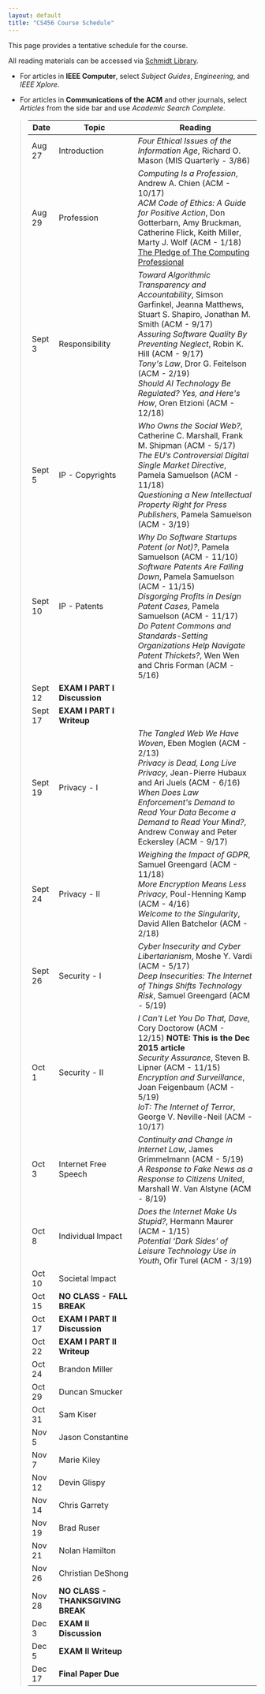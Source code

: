 ```yaml
---
layout: default
title: "CS456 Course Schedule"
---
```


This page provides a tentative schedule for the course.

All reading materials can be accessed via [Schmidt Library](http://library.ycp.edu/home).

-   For articles in **IEEE Computer**, select *Subject Guides*, *Engineering*, and *IEEE Xplore*.

-   For articles in **Communications of the ACM** and other journals, select *Articles* from the side bar and use *Academic Search Complete*.


>  Date   |      Topic          |                                    Reading                                             |
> ------- | ------------------  | -------------------------------------------------------------------------------------- |
> Aug 27  | Introduction        | *Four Ethical Issues of the Information Age*, Richard O. Mason (MIS Quarterly - 3/86)  |
> Aug 29  | Profession          | *Computing Is a Profession*, Andrew A. Chien (ACM - 10/17) <br /> *ACM Code of Ethics: A Guide for Positive Action*, Don Gotterbarn, Amy Bruckman, Catherine Flick, Keith Miller, Marty J. Wolf (ACM - 1/18) <br /> [The Pledge of The Computing Professional](http://pledge-of-the-computing-professional.org/home-page/the-oath) |
> Sept 3  | Responsibility      | *Toward Algorithmic Transparency and Accountability*, Simson Garfinkel, Jeanna Matthews, Stuart S. Shapiro, Jonathan M. Smith (ACM - 9/17) <br /> *Assuring Software Quality By Preventing Neglect*, Robin K. Hill (ACM - 9/17) <br /> *Tony's Law*, Dror G. Feitelson (ACM - 2/19) <br /> *Should AI Technology Be Regulated? Yes, and Here's How*, Oren Etzioni (ACM - 12/18) |
> Sept 5  | IP - Copyrights     | *Who Owns the Social Web?*, Catherine C. Marshall, Frank M. Shipman (ACM - 5/17) <br /> *The EU’s Controversial Digital Single Market Directive*, Pamela Samuelson (ACM - 11/18) <br /> *Questioning a New Intellectual Property Right for Press Publishers*, Pamela Samuelson (ACM - 3/19) |
> Sept 10 | IP - Patents        | *Why Do Software Startups Patent (or Not)?*, Pamela Samuelson (ACM - 11/10) <br/> *Software Patents Are Falling Down*, Pamela Samuelson (ACM - 11/15) <br /> *Disgorging Profits in Design Patent Cases*, Pamela Samuelson (ACM - 11/17) <br /> *Do Patent Commons and Standards-Setting Organizations Help Navigate Patent Thickets?*, Wen Wen and Chris Forman (ACM - 5/16) |
> Sept 12 | **EXAM I PART I Discussion**   |  | 
> Sept 17 | **EXAM I PART I Writeup**      |  | 
> Sept 19 | Privacy - I         | *The Tangled Web We Have Woven*, Eben Moglen (ACM - 2/13) <br /> *Privacy is Dead, Long Live Privacy*, Jean-Pierre Hubaux and Ari Juels (ACM - 6/16) <br /> *When Does Law Enforcement's Demand to Read Your Data Become a Demand to Read Your Mind?*, Andrew Conway and Peter Eckersley (ACM - 9/17) | 
> Sept 24 | Privacy - II        | *Weighing the Impact of GDPR*, Samuel Greengard (ACM - 11/18) <br /> *More Encryption Means Less Privacy*, Poul-Henning Kamp (ACM - 4/16) <br /> *Welcome to the Singularity*, David Allen Batchelor (ACM - 2/18) | 
> Sept 26 | Security - I        | *Cyber Insecurity and Cyber Libertarianism*, Moshe Y. Vardi (ACM - 5/17) <br /> *Deep Insecurities: The Internet of Things Shifts Technology Risk*, Samuel Greengard (ACM - 5/19)|
> Oct 1   | Security - II       | *I Can't Let You Do That, Dave*, Cory Doctorow (ACM - 12/15) **NOTE: This is the Dec 2015 article** <br /> *Security Assurance*, Steven B. Lipner (ACM - 11/15) <br /> *Encryption and Surveillance*, Joan Feigenbaum (ACM - 5/19) <br /> *IoT: The Internet of Terror*, George V. Neville-Neil (ACM - 10/17)|  
> Oct 3   | Internet Free Speech | *Continuity and Change in Internet Law*, James Grimmelmann (ACM - 5/19) <br /> *A Response to Fake News as a Response to Citizens United*, Marshall W. Van Alstyne (ACM - 8/19) |
> Oct 8   | Individual Impact    | *Does the Internet Make Us Stupid?*, Hermann Maurer (ACM - 1/15)  <br /> *Potential ‘Dark Sides’ of Leisure Technology Use in Youth*, Ofir Turel (ACM - 3/19)|
> Oct 10  | Societal Impact      | |
> Oct 15  | **NO CLASS - FALL BREAK** | |
> Oct 17  | **EXAM I PART II Discussion** | |
> Oct 22  | **EXAM I PART II Writeup**    | |
> Oct 24  | Brandon Miller | |
> Oct 29  | Duncan Smucker | |
> Oct 31  | Sam Kiser      | |
> Nov 5   | Jason Constantine | |
> Nov 7   | Marie Kiley    | |
> Nov 12  | Devin Glispy   | |
> Nov 14  | Chris Garrety  | |
> Nov 19  | Brad Ruser     | |
> Nov 21  | Nolan Hamilton | |
> Nov 26  | Christian DeShong | |
> Nov 28  | **NO CLASS - THANKSGIVING BREAK** | |
> Dec 3   | **EXAM II Discussion** | |
> Dec 5   | **EXAM II Writeup**    | |
> Dec 17  | **Final Paper Due**    | |



<!--
> Mar 14 | Society             | *Access to the Internet is a Human Right*, Stephen Wicker and Stephanie Santoso (ACM - 6/13) <br /> *Beyond Viral*, Manuel Cebrian, Iyad Rahwan, and Alex "Sandy" Pentland (ACM - 4/16) <br /> *Smartphone Apps for Social Good*, Logan Kugler (ACM - 8/16)  <br /> *Digitocracy*, Joel R. Reidenberg (ACM - 9/17) |  
> Mar 19 | **EXAM I PART II Discussion**  | |
> Mar 21 | **EXAM I PART II Writeup**     | |
> Mar 26 | *Natural Computing* <br /> Jason Porter | *Ambry Genetics Launches Cost-free, Cloud-based Software to Help Clinicians and Researchers Maximize Genetic and Family History Data* (PR Newswire - 1/16) <br /> *Cracking the Code on DNA Storage*, Samuel Greengard (ACM - 7/17) <br /> *The Many Facets of Natural Computing*, Lila Kari and Grzegorz Rozenberg (ACM - 10/18) <br /> [Genetic Engineering Will Change Everything Forever - CRISPR](https://www.youtube.com/watch?v=jAhjPd4uNFY) |
> Mar 28 | *EU Copyright Directive* <br /> Cody Spath | *The EU's Controversial Digital Single Market Directive*, Pamela Samuelson (ACM - 11/18) <br /> [The final Article 13 will hurt, not help European creators.](https://www.youtube.com/saveyourinternet/) <br /> [What is Article 13? The EU's divisive new copyright plan explained](https://www.wired.co.uk/article/what-is-article-13-article-11-european-directive-on-copyright-explained-meme-ban) <br /> [EVERYTHING YOU NEED TO KNOW ABOUT EUROPE’S NEW COPYRIGHT DIRECTIVE](https://www.theverge.com/2018/9/13/17854158/eu-copyright-directive-article-13-11-internet-censorship-google) |
> Apr 2  | *Robots in the Workplace* <br /> Nick Vandemark | [The Future of Your Job in the Age of AI](https://www.youtube.com/watch?v=MMIsbl3DIL8) <br /> *Adapting to the New Business Environment: The Rise of Software Robots in the Workplace*, Paul Lin (CPA Journal - 12/18) <br /> *Considerations in Collaborative Robot System Designs and Safeguarding*, Tina Hull and Monika A. Minarcin (SAE - 4/16) <br /> *Optimizing Makespan and Ergonomics in Integrating Collaborative Robots Into Manufacturing Processes*, Margaret Pearce, Bilge Mutlu , Julie Shah, and Robert Radwin (IEEE - 10/18)  |
> Apr 4  | *Right to be Forgotten* <br /> Ron Stevenson | *Forgetting Made (Too) Easy*, Meg Leta Jones (ACM - 6.15) <br /> [The Right to Be Forgotten (Google v. Spain)](https://epic.org/privacy/right-to-be-forgotten/) <br /> [EU’s “Right to Be Forgotten” Policy Sets Bad Precedent for Free Expression Worldwide](https://cdt.org/blog/eus-right-to-be-forgotten-policy-sets-bad-precedent-for-free-expression-worldwide/) <br /> [Why Americans Need And Deserve The Right To Be Forgotten](https://www.inc.com/joseph-steinberg/why-americans-need-deserve-right-to-be-forgotten.html) |
> Apr 9  | *Australia's Anti-Encryption Law* <br /> Brad Ruser | [Australia Plans to Make Encryption-Cracking the Law, and Tech Firms Are Worried](https://www.wsj.com/articles/australia-plans-to-make-encryption-cracking-the-law-and-tech-firms-are-worried-1543991851) <br /> *No secrets; Encryption in Australia* (Economist - 12/18) |
> Apr 11 | *China's Social Credit* <br /> Aaron Gervasio | [Big data meets Big Brother as China moves to rate its citizens](https://www.wired.co.uk/article/chinese-government-social-credit-score-privacy-invasion) <br /> [China Banned 23 Million People From Traveling Last Year for Poor 'Social Credit' Scores](http://www.fortune.com/2019/02/22/china-social-credit-travel-ban/) <br /> [China’s Social Credit System puts its people under pressure to be model citizens](https://theconversation.com/chinas-social-credit-system-puts-its-people-under-pressure-to-be-model-citizens-89963) <br /> [China's Troubling New Social Credit System—And Ours](https://newrepublic.com/article/123285/chinas-troubling-new-social-credit-system-and-ours) |
> Apr 16 | *AI* <br /> Joey Hopkins | [UNDERSTANDING THREE TYPES OF ARTIFICIAL INTELLIGENCE](https://www.analyticsinsight.net/understanding-three-types-of-artificial-intelligence/) <br /> [Do Robots Deserve Rights? What if Machines Become Conscious?](https://www.youtube.com/watch?v=DHyUYg8X31c) <br /> *Are We Safe Enough in the Future of Artificial Intelligence? A Discussion on Machine Ethics and Artificial Intelligence Safety*, Utku Kose (BRAIN - 11/18) |
> Apr 18 | **NO CLASS - SPRING BREAK** | |
> Apr 23 | *Vehicle Data Collection* <br /> Terrell Clark | [Geotab victorious in Orthosie Systems LLC patent lawsuit](https://www.geotab.com/press-release/geotab-wins-in-os-llc-patent-lawsuit/) <br /> [Who Owns the Data Your Car Collects?](https://www.consumerreports.org/automotive-technology/who-owns-the-data-your-car-collects/) <br /> [Big Data Use Cases for Telematics](https://www.geotab.com/blog/big-data-use-cases/) <br /> *LPWAN-Based Vehicular Monitoring Platform with a Generic IP Network Interface*, José Santa, Ramon Sanchez-Iborra, Pablo Rodriguez-Rey, Luis Bernal-Escobedo, and Antonio F. Skarmeta (Sensors - 19) |
> Apr 25 | *Screen Time for Kids* <br /> Chihea Locke        | [3 fears about screen time for kids -- and why they're not true](https://www.youtube.com/watch?v=8woKcr7u-YQ) <br /> *Online social media and risks: An exploration into existing children practice*, Binti Mt Tahir Tahirah, Heikal Bin Husin Mohd (ICELTICs - 10/17) <br /> *Your Child’s First Cell Phone*, Megan A. Moreno (JAMA Ped - 6/17) <br /> *Screen time and young children: Promoting health and development in a digital world*, Canadian Pediatric Society, Digital Health Task Force (Ped & Child Health - 11/17)|
> Apr 30 | *Self Driving Cars* <br /> Logan Ferree | [Moral Machine](http://moralmachine.mit.edu) <br /> [Why Self-Driving Cars Must Be Programmed to Kill](https://www.technologyreview.com/s/542626/why-self-driving-cars-must-be-programmed-to-kill/) <br /> *The Self Driving Car: A Disruptive Innovation on Established Industries and Legal Practices*, Paul Hoybjerg and Adam Buck (Utah Bar - 11/18) |
> May 2  | *Subscription Services* <br /> Ryan Vincent        | [IaaS, PaaS, SaaS (Explained and Compared)](https://apprenda.com/library/paas/iaas-paas-saas-explained-compared/) <br /> *Dynamic pricing for subscription services*, Gila E. Fruchter and Simon P. Sugue (J Econ Dyna and Cont - 11/13) <br /> *Competitive Electricity markets with consumer subscription service in a smart grid*, Hung-po Chao (J Regul Econ - 1/12) <br /> *Promoting public transport as a subscription service: Effects of a free month travel card*, John Thogersen (Trans Policy - 11/09) |
> May 7  | *Security Vulnerabilities* <br /> David Henry         | [A twitter bug left android users private tweets exposed for 4 years](https://thehackernews.com/2019/01/twitter-privacy-settings.html) <br /> [How to Hack Dell computers exploiting a flaw in pre-installed Dell SupportAssist](https://securityaffairs.co/wordpress/84803/hacking/dell-supportassist-flaw.html) <br /> [End-to-End Measurements of Email Spoofing Attacks](https://people.cs.vt.edu/gangwang/usenix-draft.pdf) |
> May 9  | **EXAM II Discussion**         | |
-->







